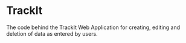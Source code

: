 # TrackIt
The code behind the TrackIt Web Application for creating, editing and deletion of data as entered by users. 
